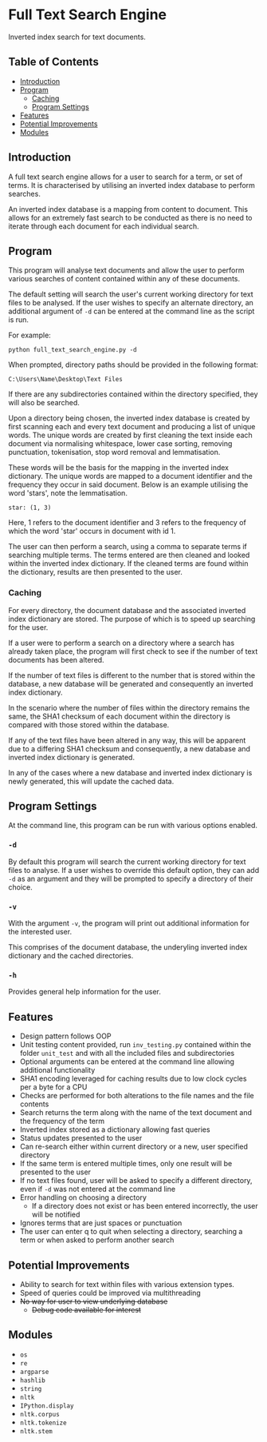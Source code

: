# Full Text Search Engine

Inverted index search for text documents.

## Table of Contents
* [Introduction](https://github.com/hopg/Full-Text-Search-Engine#Introduction)
* [Program](https://github.com/hopg/Full-Text-Search-Engine#Program)
  * [Caching](https://github.com/hopg/Full-Text-Search-Engine#Caching)
  * [Program Settings](https://github.com/hopg/Full-Text-Search-Engine#Program-Settings)
* [Features](https://github.com/hopg/Full-Text-Search-Engine#Features)
* [Potential Improvements](https://github.com/hopg/Full-Text-Search-Engine#Potential-Improvements)
* [Modules](https://github.com/hopg/Full-Text-Search-Engine#Modules)

## Introduction

A full text search engine allows for a user to search for a term, or set of terms. It is characterised by utilising an inverted index database to perform searches. 

An inverted index database is a mapping from content to document. This allows for an extremely fast search to be conducted as there is no need to iterate through each document for each individual search. 

## Program

This program will analyse text documents and allow the user to perform various searches of content contained within any of these documents. 

The default setting will search the user's current working directory for text files to be analysed. If the user wishes to specify an alternate directory, an additional argument of `-d` can be entered at the command line as the script is run. 

For example:

`python full_text_search_engine.py -d`

When prompted, directory paths should be provided in the following format:

`C:\Users\Name\Desktop\Text Files`

If there are any subdirectories contained within the directory specified, they will also be searched. 

Upon a directory being chosen, the inverted index database is created by first scanning each and every text document and producing a list of unique words. The unique words are created by first cleaning the text inside each document via normalising whitespace, lower case sorting, removing punctuation, tokenisation, stop word removal and lemmatisation.

These words will be the basis for the mapping in the inverted index dictionary. The unique words are mapped to a document identifier and the frequency they occur in said document. Below is an example utilising the word 'stars', note the lemmatisation. 

`star: (1, 3)`

Here, 1 refers to the document identifier and 3 refers to the frequency of which the word 'star' occurs in document with id 1. 

The user can then perform a search, using a comma to separate terms if searching multiple terms. The terms entered are then cleaned and looked within the inverted index dictionary. If the cleaned terms are found within the dictionary, results are then presented to the user.

### Caching 

For every directory, the document database and the associated inverted index dictionary are stored. The purpose of which is to speed up searching for the user.

If a user were to perform a search on a directory where a search has already taken place, the program will first check to see if the number of text documents has been altered.

If the number of text files is different to the number that is stored within the database, a new database will be generated and consequently an inverted index dictionary.

In the scenario where the number of files within the directory remains the same, the SHA1 checksum of each document within the directory is compared with those stored within the database. 

If any of the text files have been altered in any way, this will be apparent due to a differing SHA1 checksum and consequently, a new database and inverted index dictionary is generated. 

In any of the cases where a new database and inverted index dictionary is newly generated, this will update the cached data. 


## Program Settings

At the command line, this program can be run with various options enabled.

### `-d`

By default this program will search the current working directory for text files to analyse. If a user wishes to override this default option, they can add `-d` as an argument and they will be prompted to specify a directory of their choice. 

### `-v`

With the argument `-v`, the program will print out additional information for the interested user.

This comprises of the document database, the underyling inverted index dictionary and the cached directories. 

### `-h`

Provides general help information for the user.

## Features

- Design pattern follows OOP
- Unit testing content provided, run `inv_testing.py` contained within the folder `unit_test` and with all the included files and subdirectories
- Optional arguments can be entered at the command line allowing additional functionality
- SHA1 encoding leveraged for caching results due to low clock cycles per a byte for a CPU
- Checks are performed for both alterations to the file names and the file contents
- Search returns the term along with the name of the text document and the frequency of the term
- Inverted index stored as a dictionary allowing fast queries
- Status updates presented to the user
- Can re-search either within current directory or a new, user specified directory
- If the same term is entered multiple times, only one result will be presented to the user
- If no text files found, user will be asked to specify a different directory, even if `-d` was not entered at the command line
- Error handling on choosing a directory
  - If a directory does not exist or has been entered incorrectly, the user will be notified
- Ignores terms that are just spaces or punctuation
- The user can enter q to quit when selecting a directory, searching a term or when asked to perform another search

## Potential Improvements
- Ability to search for text within files with various extension types.
- Speed of queries could be improved via multithreading 
- ~~No way for user to view underlying database~~
  - ~~Debug code available for interest~~

## Modules
- `os`
- `re`
- `argparse`
- `hashlib`
- `string`
- `nltk`
- `IPython.display`
- `nltk.corpus`
- `nltk.tokenize`
- `nltk.stem`
